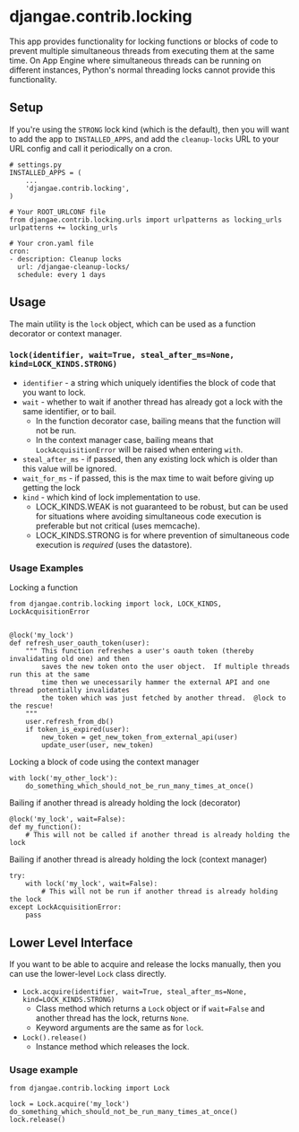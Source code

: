 # djangae.contrib.locking

This app provides functionality for locking functions or blocks of code to prevent multiple
simultaneous threads from executing them at the same time.  On App Engine where simultaneous
threads can be running on different instances, Python's normal threading locks cannot provide
this functionality.

## Setup

If you're using the `STRONG` lock kind (which is the default), then you will want to add the
app to `INSTALLED_APPS`, and add the `cleanup-locks` URL to your URL config and call it
periodically on a cron.

```
# settings.py
INSTALLED_APPS = (
    ...
    'djangae.contrib.locking',
)

# Your ROOT_URLCONF file
from djangae.contrib.locking.urls import urlpatterns as locking_urls
urlpatterns += locking_urls

# Your cron.yaml file
cron:
- description: Cleanup locks
  url: /djangae-cleanup-locks/
  schedule: every 1 days
```


## Usage

The main utility is the `lock` object, which can be used as a function decorator or context manager.

### `lock(identifier, wait=True, steal_after_ms=None, kind=LOCK_KINDS.STRONG)`

* `identifier` - a string which uniquely identifies the block of code that you want to lock.
* `wait` - whether to wait if another thread has already got a lock with the same identifier, or to bail.
    - In the function decorator case, bailing means that the function will not be run.
    - In the context manager case, bailing means that `LockAcquisitionError` will be raised when
    entering `with`.
* `steal_after_ms` - if passed, then any existing lock which is older than this value will be ignored.
* `wait_for_ms` - if passed, this is the max time to wait before giving up getting the lock
* `kind` - which kind of lock implementation to use.
    - LOCK_KINDS.WEAK is not guaranteed to be robust, but can be used for situations where avoiding
      simultaneous code execution is preferable but not critical (uses memcache).
    - LOCK_KINDS.STRONG is for where prevention of simultaneous code execution is *required* (uses the datastore).


### Usage Examples

Locking a function

```
from djangae.contrib.locking import lock, LOCK_KINDS, LockAcquisitionError


@lock('my_lock')
def refresh_user_oauth_token(user):
    """ This function refreshes a user's oauth token (thereby invalidating old one) and then
        saves the new token onto the user object.  If multiple threads run this at the same
        time then we unecessarily hammer the external API and one thread potentially invalidates
        the token which was just fetched by another thread.  @lock to the rescue!
    """
    user.refresh_from_db()
    if token_is_expired(user):
	    new_token = get_new_token_from_external_api(user)
	    update_user(user, new_token)
```

Locking a block of code using the context manager

```
with lock('my_other_lock'):
    do_something_which_should_not_be_run_many_times_at_once()
```

Bailing if another thread is already holding the lock (decorator)

```
@lock('my_lock', wait=False):
def my_function():
    # This will not be called if another thread is already holding the lock
```

Bailing if another thread is already holding the lock (context manager)

```
try:
    with lock('my_lock', wait=False):
        # This will not be run if another thread is already holding the lock
except LockAcquisitionError:
    pass
```

## Lower Level Interface

If you want to be able to acquire and release the locks manually, then you can use the lower-level
`Lock` class directly.

* `Lock.acquire(identifier, wait=True, steal_after_ms=None, kind=LOCK_KINDS.STRONG)`
    - Class method which returns a `Lock` object or if `wait=False` and another thread has the
      lock, returns `None`.
    - Keyword arguments are the same as for `lock`.
* `Lock().release()`
    - Instance method which releases the lock.


### Usage example

```
from djangae.contrib.locking import Lock

lock = Lock.acquire('my_lock')
do_something_which_should_not_be_run_many_times_at_once()
lock.release()
```
